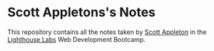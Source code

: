 # Scott Appletons's Notes

This repository contains all the notes taken by [Scott Appleton](https://github.com/Scott09) in the [Lighthouse Labs](https://www.lighthouselabs.ca/) Web Development Bootcamp.

